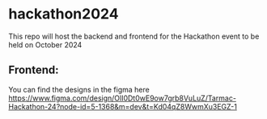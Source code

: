 # hackathon2024
This repo will host the backend and frontend for the Hackathon event to be held on October 2024

## Frontend:

You can find the designs in the figma here https://www.figma.com/design/OlI0Dt0wE9ow7grb8VuLuZ/Tarmac-Hackathon-24?node-id=5-1368&m=dev&t=Kd04qZ8WwmXu3EGZ-1
